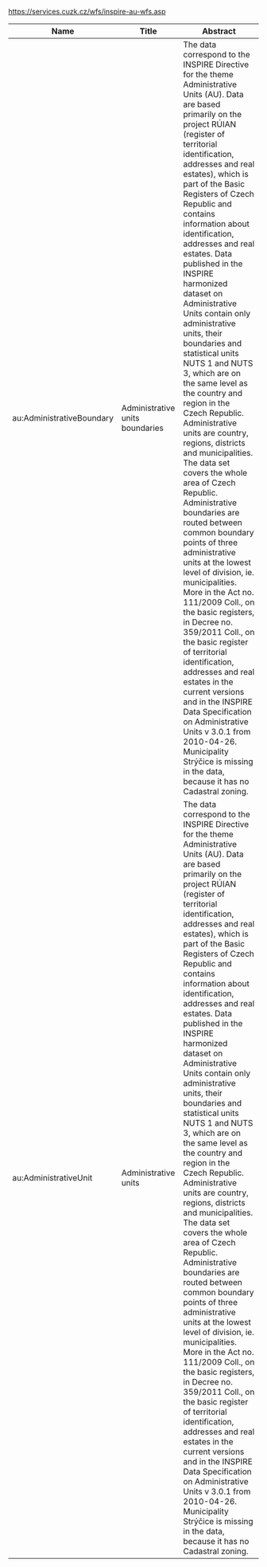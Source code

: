 https://services.cuzk.cz/wfs/inspire-au-wfs.asp

|Name|Title|Abstract|
|--|--|--|
|au:AdministrativeBoundary|Administrative units boundaries|The data correspond to the INSPIRE Directive for the theme Administrative Units (AU). Data are based primarily on the project RÚIAN (register of territorial identification, addresses and real estates), which is part of the Basic Registers of Czech Republic and contains information about identification, addresses and real estates. Data published in the INSPIRE harmonized dataset on Administrative Units contain only administrative units, their boundaries and statistical units NUTS 1 and NUTS 3, which are on the same level as the country and region in the Czech Republic. Administrative units are country, regions, districts and municipalities. The data set covers the whole area of Czech Republic. Administrative boundaries are routed between common boundary points of three administrative units at the lowest level of division, ie. municipalities. More in the Act no. 111/2009 Coll., on the basic registers, in Decree no. 359/2011 Coll., on the basic register of territorial identification, addresses and real estates in the current versions and in the INSPIRE Data Specification on Administrative Units v 3.0.1 from 2010-04-26. Municipality Strýčice is missing in the data, because it has no Cadastral zoning.|
|au:AdministrativeUnit|Administrative units|The data correspond to the INSPIRE Directive for the theme Administrative Units (AU). Data are based primarily on the project RÚIAN (register of territorial identification, addresses and real estates), which is part of the Basic Registers of Czech Republic and contains information about identification, addresses and real estates. Data published in the INSPIRE harmonized dataset on Administrative Units contain only administrative units, their boundaries and statistical units NUTS 1 and NUTS 3, which are on the same level as the country and region in the Czech Republic. Administrative units are country, regions, districts and municipalities. The data set covers the whole area of Czech Republic. Administrative boundaries are routed between common boundary points of three administrative units at the lowest level of division, ie. municipalities. More in the Act no. 111/2009 Coll., on the basic registers, in Decree no. 359/2011 Coll., on the basic register of territorial identification, addresses and real estates in the current versions and in the INSPIRE Data Specification on Administrative Units v 3.0.1 from 2010-04-26. Municipality Strýčice is missing in the data, because it has no Cadastral zoning.|
